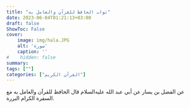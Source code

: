 ```yaml
---
title: "ثواب الحافظ للقرآن والعامل به"
date: 2023-06-04T01:21:13+03:00
draft: false
ShowToc: False
cover:
    image: img/hala.JPG
    alt: 'صورة'
    caption: ''
#    hidden: false
summary: 
tags: [""]
categories: ["القرآن الكريم"]
---
```

عن الفضل بن يسار عن أبي عبد الله عليه‌السلام
قال الحافظ للقرآن والعامل به مع السفرة الكرام البررة.


